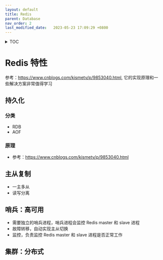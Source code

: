 ```yaml
---
layout: default
title: Redis
parent: Database
nav_order: 2
last_modified_date:   2023-05-23 17:09:29 +0800
---
```


<details  markdown="block">
  <summary>
    TOC
  </summary>

<!-- TOC -->

- [Redis 特性](#redis-特性)
    - [持久化](#持久化)
        - [分类](#分类)
        - [原理](#原理)
    - [主从复制](#主从复制)
    - [哨兵：高可用](#哨兵高可用)
    - [集群：分布式](#集群分布式)

<!-- /TOC -->

</details>

# Redis 特性
参考：https://www.cnblogs.com/kismetv/p/9853040.html,
它的实现原理和一些解决方案非常值得学习

## 持久化

### 分类
- RDB
- AOF

### 原理
- 参考：https://www.cnblogs.com/kismetv/p/9853040.html

## 主从复制
- 一主多从
- 读写分离

## 哨兵：高可用
- 需要独立的哨兵进程，哨兵进程会监控 Redis master 和 slave 进程
- 故障转移，自动实现主从切换
- 监控，负责监控 Redis master 和 slave 进程是否正常工作

## 集群：分布式
